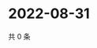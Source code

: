 # 2022-08-31

共 0 条

<!-- BEGIN WEIBO -->
<!-- 最后更新时间 Wed Aug 31 2022 02:20:46 GMT+0800 (China Standard Time) -->

<!-- END WEIBO -->
